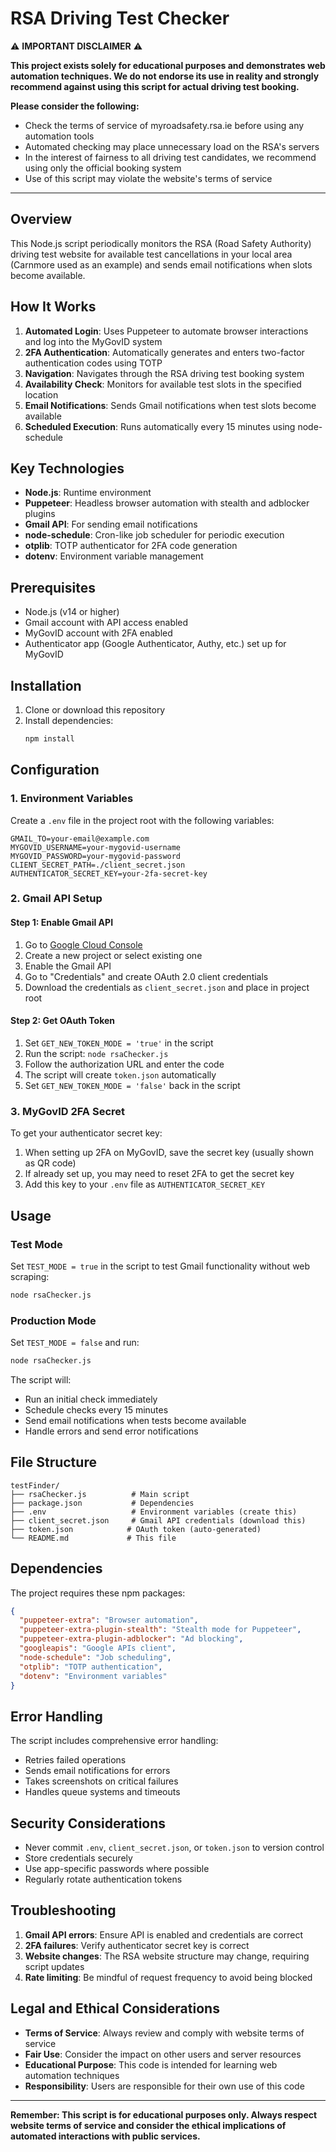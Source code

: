 # RSA Driving Test Checker

⚠️ **IMPORTANT DISCLAIMER** ⚠️

**This project exists solely for educational purposes and demonstrates web automation techniques. We do not endorse its use in reality and strongly recommend against using this script for actual driving test booking.**

**Please consider the following:**
- Check the terms of service of myroadsafety.rsa.ie before using any automation tools
- Automated checking may place unnecessary load on the RSA's servers
- In the interest of fairness to all driving test candidates, we recommend using only the official booking system
- Use of this script may violate the website's terms of service

---

## Overview

This Node.js script periodically monitors the RSA (Road Safety Authority) driving test website for available test cancellations in your local area (Carnmore used as an example) and sends email notifications when slots become available.

## How It Works

1. **Automated Login**: Uses Puppeteer to automate browser interactions and log into the MyGovID system
2. **2FA Authentication**: Automatically generates and enters two-factor authentication codes using TOTP
3. **Navigation**: Navigates through the RSA driving test booking system
4. **Availability Check**: Monitors for available test slots in the specified location
5. **Email Notifications**: Sends Gmail notifications when test slots become available
6. **Scheduled Execution**: Runs automatically every 15 minutes using node-schedule

## Key Technologies

- **Node.js**: Runtime environment
- **Puppeteer**: Headless browser automation with stealth and adblocker plugins
- **Gmail API**: For sending email notifications
- **node-schedule**: Cron-like job scheduler for periodic execution
- **otplib**: TOTP authenticator for 2FA code generation
- **dotenv**: Environment variable management

## Prerequisites

- Node.js (v14 or higher)
- Gmail account with API access enabled
- MyGovID account with 2FA enabled
- Authenticator app (Google Authenticator, Authy, etc.) set up for MyGovID

## Installation

1. Clone or download this repository
2. Install dependencies:
   ```bash
   npm install
   ```

## Configuration

### 1. Environment Variables

Create a `.env` file in the project root with the following variables:

```env
GMAIL_TO=your-email@example.com
MYGOVID_USERNAME=your-mygovid-username
MYGOVID_PASSWORD=your-mygovid-password
CLIENT_SECRET_PATH=./client_secret.json
AUTHENTICATOR_SECRET_KEY=your-2fa-secret-key
```

### 2. Gmail API Setup

#### Step 1: Enable Gmail API
1. Go to [Google Cloud Console](https://console.cloud.google.com/)
2. Create a new project or select existing one
3. Enable the Gmail API
4. Go to "Credentials" and create OAuth 2.0 client credentials
5. Download the credentials as `client_secret.json` and place in project root

#### Step 2: Get OAuth Token
1. Set `GET_NEW_TOKEN_MODE = 'true'` in the script
2. Run the script: `node rsaChecker.js`
3. Follow the authorization URL and enter the code
4. The script will create `token.json` automatically
5. Set `GET_NEW_TOKEN_MODE = 'false'` back in the script

### 3. MyGovID 2FA Secret

To get your authenticator secret key:
1. When setting up 2FA on MyGovID, save the secret key (usually shown as QR code)
2. If already set up, you may need to reset 2FA to get the secret key
3. Add this key to your `.env` file as `AUTHENTICATOR_SECRET_KEY`

## Usage

### Test Mode
Set `TEST_MODE = true` in the script to test Gmail functionality without web scraping:
```bash
node rsaChecker.js
```

### Production Mode
Set `TEST_MODE = false` and run:
```bash
node rsaChecker.js
```

The script will:
- Run an initial check immediately
- Schedule checks every 15 minutes
- Send email notifications when tests become available
- Handle errors and send error notifications

## File Structure

```
testFinder/
├── rsaChecker.js          # Main script
├── package.json           # Dependencies
├── .env                   # Environment variables (create this)
├── client_secret.json     # Gmail API credentials (download this)
├── token.json            # OAuth token (auto-generated)
└── README.md             # This file
```

## Dependencies

The project requires these npm packages:

```json
{
  "puppeteer-extra": "Browser automation",
  "puppeteer-extra-plugin-stealth": "Stealth mode for Puppeteer",
  "puppeteer-extra-plugin-adblocker": "Ad blocking",
  "googleapis": "Google APIs client",
  "node-schedule": "Job scheduling",
  "otplib": "TOTP authentication",
  "dotenv": "Environment variables"
}
```

## Error Handling

The script includes comprehensive error handling:
- Retries failed operations
- Sends email notifications for errors
- Takes screenshots on critical failures
- Handles queue systems and timeouts

## Security Considerations

- Never commit `.env`, `client_secret.json`, or `token.json` to version control
- Store credentials securely
- Use app-specific passwords where possible
- Regularly rotate authentication tokens

## Troubleshooting

1. **Gmail API errors**: Ensure API is enabled and credentials are correct
2. **2FA failures**: Verify authenticator secret key is correct
3. **Website changes**: The RSA website structure may change, requiring script updates
4. **Rate limiting**: Be mindful of request frequency to avoid being blocked

## Legal and Ethical Considerations

- **Terms of Service**: Always review and comply with website terms of service
- **Fair Use**: Consider the impact on other users and server resources
- **Educational Purpose**: This code is intended for learning web automation techniques
- **Responsibility**: Users are responsible for their own use of this code

---

**Remember: This script is for educational purposes only. Always respect website terms of service and consider the ethical implications of automated interactions with public services.** 